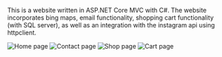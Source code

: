 This is a website written in ASP.NET Core MVC with C#. The website incorporates bing maps, email functionality, shopping cart functionality (with SQL server), as well as an 
integration with the instagram api using httpclient.

![Home page](https://user-images.githubusercontent.com/23728588/125378712-3bd1c900-e35d-11eb-9ddf-1ed109ff277c.PNG)
![Contact page](https://user-images.githubusercontent.com/23728588/125378785-5a37c480-e35d-11eb-9243-d146ea83ce4d.PNG)
![Shop page](https://user-images.githubusercontent.com/23728588/125378903-8eab8080-e35d-11eb-9b1d-e3bb9cf51357.PNG)
![Cart page](https://user-images.githubusercontent.com/23728588/125378989-b69ae400-e35d-11eb-9673-3b2e6a391133.PNG)

